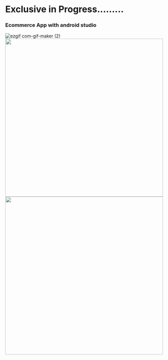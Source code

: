 # Exclusive in Progress.........
### Ecommerce App with android studio
![ezgif com-gif-maker (2)](https://user-images.githubusercontent.com/72886722/184281296-744b7f71-f8d5-40d4-bd25-55c1b60c1828.gif)
<img height="500" src="https://user-images.githubusercontent.com/72886722/187088658-97a7876a-0feb-43c6-8bc5-471330094a89.png">
<img height ="500" src="https://user-images.githubusercontent.com/72886722/187088652-6a2e4dbd-e7c6-4ef0-b8ac-e046ead21b17.png">

